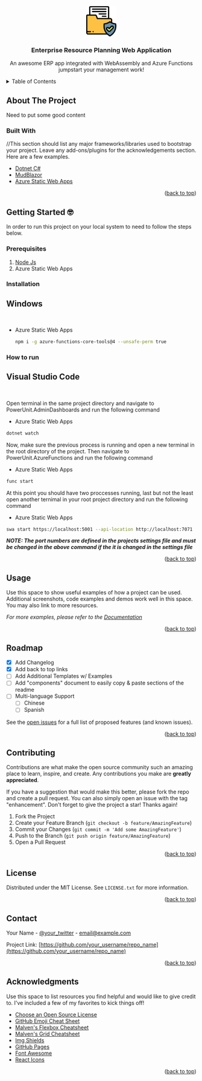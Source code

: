 
<div align="center">
  <a href="https://github.com/othneildrew/Best-README-Template">
    <img src="documents.png" alt="Logo" width="80" height="80">
  </a>
  
  <h3 align="center">Enterprise Resource Planning Web Application </h3>

  <p align="center">
    An awesome ERP app integrated with WebAssembly and Azure Functions jumpstart your management work!
    
  </p>
</div>



<!-- TABLE OF CONTENTS -->
<details>
  <summary>Table of Contents</summary>
  <ol>
    <li>
      <a href="#about-the-project">About The Project</a>
      <ul>
        <li><a href="#built-with">Built With</a></li>
      </ul>
    </li>
    <li>
      <a href="#getting-started">Getting Started</a>
      <ul>
        <li><a href="#prerequisites">Prerequisites</a></li>
        <li><a href="#installation">Installation</a></li>
      </ul>
    </li>
    <li><a href="#contact">Contact</a></li>
    <li><a href="#acknowledgments">Acknowledgments</a></li>
  </ol>
</details>



<!-- ABOUT THE PROJECT -->
## About The Project

Need to put some good content



### Built With

//This section should list any major frameworks/libraries used to bootstrap your project. Leave any add-ons/plugins for the acknowledgements section. Here are a few examples.


* [Dotnet C#](https://dotnet.microsoft.com/en-us/learn/dotnet/what-is-dotnet-framework)
* [MudBlazor](https://mudblazor.com/getting-started/installation#online-playground)
* [Azure Static Web Apps](https://azure.microsoft.com/en-us/services/app-service/static/#overview)


<p align="right">(<a href="#top">back to top</a>)</p>



<!-- GETTING STARTED -->
## Getting Started :nerd_face:

In order to run this project on your local system to need to follow 
the steps below.

### Prerequisites

1. [Node Js ](https://nodejs.org/en/)
2. Azure Static Web Apps


### Installation

<h2>Windows</h2>
<br>

* Azure Static Web Apps
  ```sh
  npm i -g azure-functions-core-tools@4 --unsafe-perm true
  ```
 ### How to run 
 
 <h2>Visual Studio Code</h2>
 <br>
<p>Open terminal in the same project directory and navigate to PowerUnit.AdminDashboards and run the following command </p>

  * Azure Static Web Apps
  ```sh
  dotnet watch
  ```
 <p>Now, make sure the previous process is running and open a new terminal in the root directory of the project. Then navigate to PowerUnit.AzureFunctions and run the 
  following command </p>
  
  * Azure Static Web Apps
  ```sh
  func start
  ```
<p>At this point you should have two proccesses running, last but not the least open another ternimal in your root project directory and run the following command</p>
  
   * Azure Static Web Apps
  ```sh
  swa start https://localhost:5001 --api-location http://localhost:7071
  ```
  ***NOTE: The port numbers are defined in the projects settings file and must be changed in the above command if the it is changed in the settings file***
 
 


<p align="right">(<a href="#top">back to top</a>)</p>



<!-- USAGE EXAMPLES -->
## Usage

Use this space to show useful examples of how a project can be used. Additional screenshots, code examples and demos work well in this space. You may also link to more resources.

_For more examples, please refer to the [Documentation](https://example.com)_

<p align="right">(<a href="#top">back to top</a>)</p>



<!-- ROADMAP -->
## Roadmap

- [x] Add Changelog
- [x] Add back to top links
- [ ] Add Additional Templates w/ Examples
- [ ] Add "components" document to easily copy & paste sections of the readme
- [ ] Multi-language Support
    - [ ] Chinese
    - [ ] Spanish

See the [open issues](https://github.com/othneildrew/Best-README-Template/issues) for a full list of proposed features (and known issues).

<p align="right">(<a href="#top">back to top</a>)</p>



<!-- CONTRIBUTING -->
## Contributing

Contributions are what make the open source community such an amazing place to learn, inspire, and create. Any contributions you make are **greatly appreciated**.

If you have a suggestion that would make this better, please fork the repo and create a pull request. You can also simply open an issue with the tag "enhancement".
Don't forget to give the project a star! Thanks again!

1. Fork the Project
2. Create your Feature Branch (`git checkout -b feature/AmazingFeature`)
3. Commit your Changes (`git commit -m 'Add some AmazingFeature'`)
4. Push to the Branch (`git push origin feature/AmazingFeature`)
5. Open a Pull Request

<p align="right">(<a href="#top">back to top</a>)</p>



<!-- LICENSE -->
## License

Distributed under the MIT License. See `LICENSE.txt` for more information.

<p align="right">(<a href="#top">back to top</a>)</p>



<!-- CONTACT -->
## Contact

Your Name - [@your_twitter](https://twitter.com/your_username) - email@example.com

Project Link: [https://github.com/your_username/repo_name](https://github.com/your_username/repo_name)

<p align="right">(<a href="#top">back to top</a>)</p>



<!-- ACKNOWLEDGMENTS -->
## Acknowledgments

Use this space to list resources you find helpful and would like to give credit to. I've included a few of my favorites to kick things off!

* [Choose an Open Source License](https://choosealicense.com)
* [GitHub Emoji Cheat Sheet](https://www.webpagefx.com/tools/emoji-cheat-sheet)
* [Malven's Flexbox Cheatsheet](https://flexbox.malven.co/)
* [Malven's Grid Cheatsheet](https://grid.malven.co/)
* [Img Shields](https://shields.io)
* [GitHub Pages](https://pages.github.com)
* [Font Awesome](https://fontawesome.com)
* [React Icons](https://react-icons.github.io/react-icons/search)

<p align="right">(<a href="#top">back to top</a>)</p>



<!-- MARKDOWN LINKS & IMAGES -->
<!-- https://www.markdownguide.org/basic-syntax/#reference-style-links -->
[contributors-shield]: https://img.shields.io/github/contributors/othneildrew/Best-README-Template.svg?style=for-the-badge
[contributors-url]: https://github.com/othneildrew/Best-README-Template/graphs/contributors
[forks-shield]: https://img.shields.io/github/forks/othneildrew/Best-README-Template.svg?style=for-the-badge
[forks-url]: https://github.com/othneildrew/Best-README-Template/network/members
[stars-shield]: https://img.shields.io/github/stars/othneildrew/Best-README-Template.svg?style=for-the-badge
[stars-url]: https://github.com/othneildrew/Best-README-Template/stargazers
[issues-shield]: https://img.shields.io/github/issues/othneildrew/Best-README-Template.svg?style=for-the-badge
[issues-url]: https://github.com/othneildrew/Best-README-Template/issues
[license-shield]: https://img.shields.io/github/license/othneildrew/Best-README-Template.svg?style=for-the-badge
[license-url]: https://github.com/othneildrew/Best-README-Template/blob/master/LICENSE.txt
[linkedin-shield]: https://img.shields.io/badge/-LinkedIn-black.svg?style=for-the-badge&logo=linkedin&colorB=555
[linkedin-url]: https://linkedin.com/in/othneildrew
[product-screenshot]: images/screenshot.png
